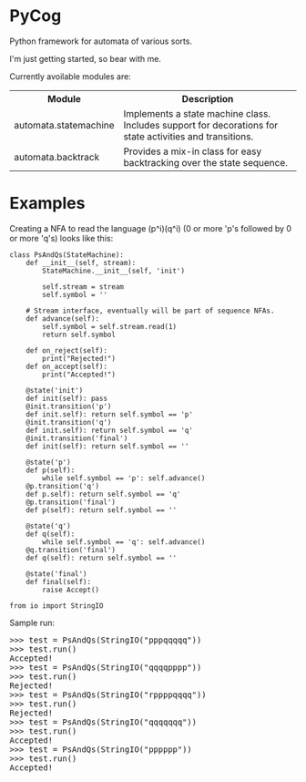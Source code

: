 PyCog
=====

Python framework for automata of various sorts.

I'm just getting started, so bear with me.

Currently avoilable modules are:

<table>
  <tr>
    <th>Module</th><th>Description</th>
  </tr>
  <tr>
    <td>automata.statemachine</td>
    <td>Implements a state machine class.  Includes support for decorations for state activities and transitions.</td>
  </tr>
  <tr>
    <td>automata.backtrack</td>
    <td>Provides a mix-in class for easy backtracking over the state sequence.</td>
  </tr>
</table>

# Examples

Creating a NFA to read the language (p^i)(q^i) (0 or more 'p's followed by 0 or more 'q's) looks like this:

    class PsAndQs(StateMachine):
        def __init__(self, stream):
            StateMachine.__init__(self, 'init')

            self.stream = stream
            self.symbol = ''

        # Stream interface, eventually will be part of sequence NFAs.
        def advance(self):
            self.symbol = self.stream.read(1)
            return self.symbol

        def on_reject(self):
            print("Rejected!")
        def on_accept(self):
            print("Accepted!")

        @state('init')
        def init(self): pass
        @init.transition('p')
        def init.self): return self.symbol == 'p'
        @init.transition('q')
        def init.self): return self.symbol == 'q'
        @init.transition('final')
        def init(self): return self.symbol == ''

        @state('p')
        def p(self):
            while self.symbol == 'p': self.advance()
        @p.transition('q')
        def p.self): return self.symbol == 'q'
        @p.transition('final')
        def p(self): return self.symbol == ''

        @state('q')
        def q(self):
            while self.symbol == 'q': self.advance()
        @q.transition('final')
        def q(self): return self.symbol == ''

        @state('final')
        def final(self):
            raise Accept()

    from io import StringIO

Sample run:

<pre>
>>> test = PsAndQs(StringIO("pppqqqqq"))
>>> test.run()
Accepted!
>>> test = PsAndQs(StringIO("qqqqpppp"))
>>> test.run()
Rejected!
>>> test = PsAndQs(StringIO("rppppqqqq"))
>>> test.run()
Rejected!
>>> test = PsAndQs(StringIO("qqqqqqq"))
>>> test.run()
Accepted!
>>> test = PsAndQs(StringIO("pppppp"))
>>> test.run()
Accepted!
</pre>

